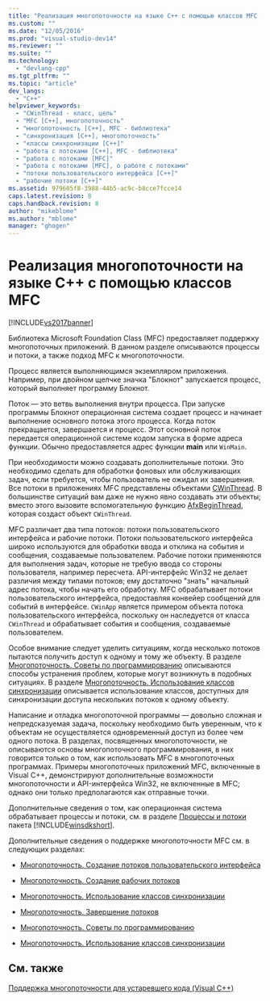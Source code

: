 ```yaml
---
title: "Реализация многопоточности на языке C++ с помощью классов MFC | Microsoft Docs"
ms.custom: ""
ms.date: "12/05/2016"
ms.prod: "visual-studio-dev14"
ms.reviewer: ""
ms.suite: ""
ms.technology: 
  - "devlang-cpp"
ms.tgt_pltfrm: ""
ms.topic: "article"
dev_langs: 
  - "C++"
helpviewer_keywords: 
  - "CWinThread - класс, цель"
  - "MFC [C++], многопоточность"
  - "многопоточность [C++], MFC - библиотека"
  - "синхронизация [C++], многопоточность"
  - "классы синхронизации [C++]"
  - "работа с потоками [C++], MFC - библиотека"
  - "работа с потоками [MFC]"
  - "работа с потоками [MFC], о работе с потоками"
  - "потоки пользовательского интерфейса [C++]"
  - "рабочие потоки [C++]"
ms.assetid: 979605f8-3988-44b5-ac9c-b8cce7fcce14
caps.latest.revision: 8
caps.handback.revision: 8
author: "mikeblome"
ms.author: "mblome"
manager: "ghogen"
---
```

# Реализация многопоточности на языке C++ с помощью классов MFC
[!INCLUDE[vs2017banner](../../assembler/inline/includes/vs2017banner.md)]

Библиотека Microsoft Foundation Class \(MFC\) предоставляет поддержку многопоточных приложений.  В данном разделе описываются процессы и потоки, а также подход MFC к многопоточности.  
  
 Процесс является выполняющимся экземпляром приложения.  Например, при двойном щелчке значка "Блокнот" запускается процесс, который выполняет программу Блокнот.  
  
 Поток — это ветвь выполнения внутри процесса.  При запуске программы Блокнот операционная система создает процесс и начинает выполнение основного потока этого процесса.  Когда поток прекращается, завершается и процесс.  Этот основной поток передается операционной системе кодом запуска в форме адреса функции.  Обычно предоставляется адрес функции **main** или `WinMain`.  
  
 При необходимости можно создавать дополнительные потоки.  Это необходимо сделать для обработки фоновых или обслуживающих задач, если требуется, чтобы пользователь не ожидал их завершения.  Все потоки в приложениях MFC представлены объектами [CWinThread](../../mfc/reference/cwinthread-class.md).  В большинстве ситуаций вам даже не нужно явно создавать эти объекты; вместо этого вызовите вспомогательную функцию [AfxBeginThread](../Topic/AfxBeginThread.md), которая создаст объект `CWinThread`.  
  
 MFC различает два типа потоков: потоки пользовательского интерфейса и рабочие потоки.  Потоки пользовательского интерфейса широко используются для обработки ввода и отклика на события и сообщения, создаваемые пользователем.  Рабочие потоки применяются для выполнения задач, которые не требую ввода со стороны пользователя, например пересчета.  API\-интерфейс Win32 не делает различия между типами потоков; ему достаточно "знать" начальный адрес потока, чтобы начать его обработку.  MFC обрабатывает потоки пользовательского интерфейса, предоставляя конвейер сообщений для событий в интерфейсе.  `CWinApp` является примером объекта потока пользовательского интерфейса, поскольку он наследуется от класса `CWinThread` и обрабатывает события и сообщения, создаваемые пользователем.  
  
 Особое внимание следует уделить ситуациям, когда несколько потоков пытаются получить доступ к одному и тому же объекту.  В разделе [Многопоточность. Советы по программированию](../../parallel/multithreading-programming-tips.md) описываются способы устранения проблем, которые могут возникнуть в подобных ситуациях.  В разделе [Многопоточность. Использование классов синхронизации](../../parallel/multithreading-how-to-use-the-synchronization-classes.md) описывается использование классов, доступных для синхронизации доступа нескольких потоков к одному объекту.  
  
 Написание и отладка многопоточной программы — довольно сложная и непредсказуемая задача, поскольку необходимо быть уверенным, что к объектам не осуществляется одновременный доступ из более чем одного потока.  В разделах, посвященных многопоточности, не описываются основы многопоточного программирования, в них говорится только о том, как использовать MFC в многопоточных программах.  Примеры многопоточных приложений MFC, включенные в Visual C\+\+, демонстрируют дополнительные возможности многопоточности и API\-интерфейса Win32, не включенные в MFC; однако они только предполагаются как отправные точки.  
  
 Дополнительные сведения о том, как операционная система обрабатывает процессы и потоки, см. в разделе [Процессы и потоки](http://msdn.microsoft.com/library/windows/desktop/ms684841) пакета [!INCLUDE[winsdkshort](../../atl/reference/includes/winsdkshort_md.md)].  
  
 Дополнительные сведения о поддержке многопоточности MFC см. в следующих разделах:  
  
-   [Многопоточность. Создание потоков пользовательского интерфейса](../../parallel/multithreading-creating-user-interface-threads.md)  
  
-   [Многопоточность. Создание рабочих потоков](../../parallel/multithreading-creating-worker-threads.md)  
  
-   [Многопоточность. Использование классов синхронизации](../../parallel/multithreading-how-to-use-the-synchronization-classes.md)  
  
-   [Многопоточность. Завершение потоков](../../parallel/multithreading-terminating-threads.md)  
  
-   [Многопоточность. Советы по программированию](../../parallel/multithreading-programming-tips.md)  
  
-   [Многопоточность. Использование классов синхронизации](../../parallel/multithreading-when-to-use-the-synchronization-classes.md)  
  
## См. также  
 [Поддержка многопоточности для устаревшего кода \(Visual C\+\+\)](../../parallel/multithreading-support-for-older-code-visual-cpp.md)